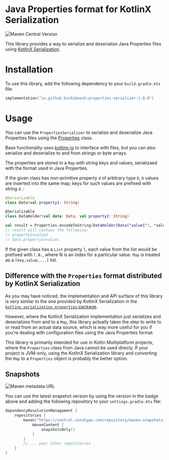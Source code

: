 # Java Properties format for KotlinX Serialization

![Maven Central Version](https://img.shields.io/maven-central/v/io.github.bishiboosh/properties-serializer)

This library provides a way to serialize and deserialize Java Properties files using
[KotlinX Serialization](https://github.com/Kotlin/kotlinx.serialization).

# Installation

To use this library, add the following dependency to your `build.gradle.kts` file:

```kotlin
implementation("io.github.bishiboosh:properties-serializer:1.0.0")
```

# Usage

You can use the `PropertiesSerializer` to serialize and deserialize Java Properties files using the 
[Properties](src/commonMain/kotlin/io/github/bishiboosh/properties/Properties.kt) class.

Base functionality uses [kotlinx-io](https://github.com/Kotlin/kotlinx-io) to interface with files, 
but you can also serialize and deserialize to and from strings or byte arrays.

The properties are stored in a `Map` with string keys and values, serializaed with the format used
in Java Properties.

If the given class has non-primitive property `d` of arbitrary type `D`, `D` values are inserted
into the same map; keys for such values are prefixed with string `d.`:

```kotlin
@Serializable
class Data(val property1: String)

@Serializable
class DataHolder(val data: Data, val property2: String)

val result = Properties.encodeToString(DataHolder(Data("value1"), "value2"))
// result will contain the following:
// property2=value2
// data.property1=value1
```

If the given class has a `List` property `l`, each value from the list
would be prefixed with `l.N.`, where N is an index for a particular value.
`Map` is treated as a `[key,value,...]` list.

## Difference with the `Properties` format distributed by KotlinX Serialization

As you may have noticed, the implementation and API surface of this library is very similar to the
one provided by KotlinX Serialization in the [`kotlinx.serialization.properties` package](https://kotlinlang.org/api/kotlinx.serialization/kotlinx-serialization-properties/kotlinx.serialization.properties/-properties/).

However, where the KotlinX Serialization implementation just serializes and deserializes from and to
a `Map`, this library actually takes the step to write to or read from an actual data source, which is
way more useful for you if you're dealing with configuration files using the Java Properties format.

This library is primarily intended for use in Kotlin Multiplatform projects, where the `Properties` 
class from Java cannot be used direcly. If your project is JVM-only, using the KotlinX Serialization
library and converting the `Map` to a `Properties` object is probably the better option.

## Snapshots

![Maven metadata URL](https://img.shields.io/maven-metadata/v?metadataUrl=https%3A%2F%2Fcentral.sonatype.com%2Frepository%2Fmaven-snapshots%2Fio%2Fgithub%2Fbishiboosh%2Fproperties-serializer%2Fmaven-metadata.xml&versionSuffix=.0-SNAPSHOT)

You can use the latest snapshot version by using the version in the badge above and adding the following
repository to your `settings.gradle.kts` file:
```kotlin
dependencyResolutionManagement {
    repositories {
        maven("https://central.sonatype.com/repository/maven-snapshots/") {
            mavenContent {
                snapshotsOnly()
            }
        }
        // ... your other repositories
    }
}
```